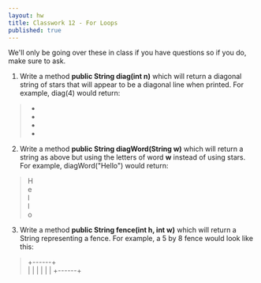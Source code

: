 ```yaml
---
layout: hw
title: Classwork 12 - For Loops
published: true
---
```


We'll only be going over these in class if you have questions so if you do, make sure to ask.

 1. Write a method **public String diag(int n)** which will return a diagonal string of stars that will appear to be a diagonal line when printed. For example, diag(4) would return:

 > *  
 >  *  
 >   *  
 >    *  

 2. Write a method **public String diagWord(String w)** which will return a string as above but using the letters of word **w** instead of using stars. For example, diagWord("Hello") would return:

 > H  
 >  e  
 >   l  
 >    l  
 >     o  

 3. Write a method **public String fence(int h, int w)** which will return a String representing a fence. For example, a 5 by 8 fence would look like this:

 > +------+  
 > |      |
 > |      |
 > |      |
 > +------+

 